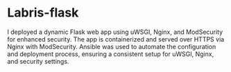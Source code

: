 # Labris-flask
I deployed a dynamic Flask web app using uWSGI, Nginx, and ModSecurity for enhanced security. The app is containerized and served over HTTPS via Nginx with ModSecurity. Ansible was used to automate the configuration and deployment process, ensuring a consistent setup for uWSGI, Nginx, and security settings.
